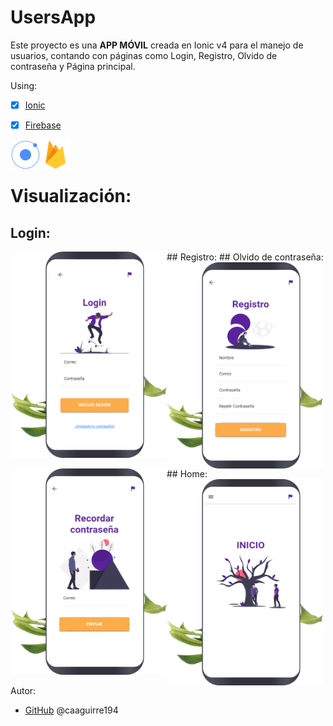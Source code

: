 # UsersApp
Este proyecto es una **APP MÓVIL** creada en Ionic v4 para el manejo de usuarios, contando con páginas como Login, Registro, Olvido de contraseña y Página principal.
 
Using:
* [x] [Ionic](https://ionicframework.com/) 
* [x] [Firebase](https://firebase.google.com/?hl=es)


<a href="https://ionicframework.com/"><img src="/img/ionic.png" align="left" height="48" width="48" ></a>
<a href="https://firebase.google.com/?hl=es"><img src="/img/firebase.png" align="left" height="48" width="48" ></a>  
<br>

# Visualización:
## Login:
<img src="/img/login.png" align="left" width="250">
## Registro:
<img src="/img/signin.png" align="left" width="250">
## Olvido de contraseña:
<img src="/img/remember.png" align="left" width="250">
## Home:
<img src="/img/home.png" align="left" width="250">

Autor:
*  [GitHub](https://github.com/caaguirre194)
	 @caaguirre194
